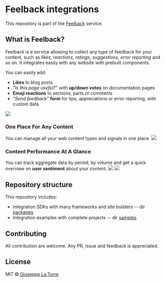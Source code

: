 # Feelback integrations

This repository is part of the [Feelback](https://www.feelback.dev) service.

## What is Feelback?
Feelback is a service allowing to collect any type of feedback for your content, such as _likes_, _reactions_, _ratings_, _suggestions_, _error reporting_ and so on. It integrates easily with any website with prebuilt components.

You can easily add:
- **Likes** to blog posts
- _"Is this page useful?"_ with **up/down votes** on documentation pages
- **Emoji reactions** to sections, parts or comments
- _"Send feedback"_ **form** for tips, appreciations or error reporting, with custom data

![](https://www.feelback.dev/images/hero-img.png)


### One Place For Any Content
You can manage all your web content types and signals in one place.
![](https://www.feelback.dev/images/panel-1.png)


### Content Performance At A Glance
You can track aggregate data by period, by volume and get a quick overview on **user sentiment** about your content.
![](https://www.feelback.dev/images/panel-2.png)
![](https://www.feelback.dev/images/panel-3.png)


## Repository structure
This repository includes:
- Integration SDKs with many frameworks and site builders -- dir [packages](packages)
- Integration examples with complete projects -- dir [samples](samples)


## Contributing
All contribution are welcome. Any PR, issue and feedback is appreciated.

## License
MIT © [Giuseppe La Torre](https://github.com/giuseppelt)

